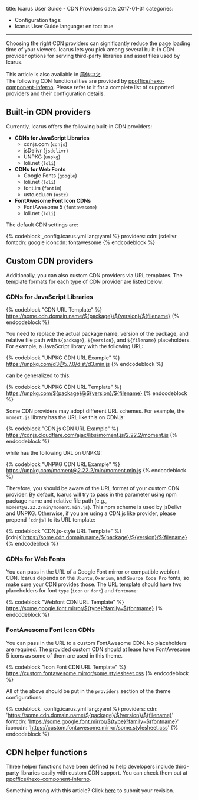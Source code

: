 title: Icarus User Guide - CDN Providers
date: 2017-01-31
categories:
- Configuration
tags:
- Icarus User Guide
language: en
toc: true
---

Choosing the right CDN providers can significantly reduce the page loading time of your viewers.
Icarus lets you pick among several built-in CDN provider options for serving third-party 
libraries and asset files used by Icarus.

<article class="message message-immersive is-primary">
<div class="message-body">
<i class="fas fa-globe-asia mr-2"></i>This article is also available in 
<a href="{% post_path zh-CN/CDN-Providers %}">简体中文</a>.
</div>
</article>

<!-- more -->

<article class="message message-immersive is-primary">
<div class="message-body">
<i class="fas fa-info-circle mr-2"></i>The following CDN functionalities are provided by
<a href="https://github.com/ppoffice/hexo-component-inferno">ppoffice/hexo-component-inferno</a>.
Please refer to it for a complete list of supported providers and their configuration details.
</div>
</article>

## Built-in CDN providers

Currently, Icarus offers the following built-in CDN providers:

- **CDNs for JavaScript Libraries**
    - cdnjs.com (`cdnjs`)
    - jsDelivr (`jsdelivr`)
    - UNPKG (`unpkg`)
    - loli.net (`loli`)
- **CDNs for Web Fonts**
    - Google Fonts (`google`)
    - loli.net (`loli`)
    - font.im (`fontim`)
    - ustc.edu.cn (`ustc`)
- **FontAwesome Font Icon CDNs**
    - FontAwesome 5 (`fontawesome`)
    - loli.net (`loli`)

The default CDN settings are:

{% codeblock _config.icarus.yml lang:yaml %}
providers:
    cdn: jsdelivr
    fontcdn: google
    iconcdn: fontawesome
{% endcodeblock %}

## Custom CDN providers

Additionally, you can also custom CDN providers via URL templates.
The template formats for each type of CDN provider are listed below:

### CDNs for JavaScript Libraries

{% codeblock "CDN URL Template" %}
https://some.cdn.domain.name/${package}/${version}/${filename}
{% endcodeblock %}

You need to replace the actual package name, version of the package, and relative file path with `${package}`, 
`${version}`, and `${filename}` placeholders.
For example, a JavaScript library with the following URL:

{% codeblock "UNPKG CDN URL Example" %}
https://unpkg.com/d3@5.7.0/dist/d3.min.js
{% endcodeblock %}

can be generalized to this:

{% codeblock "UNPKG CDN URL Template" %}
https://unpkg.com/${package}@${version}/${filename}
{% endcodeblock %}

Some CDN providers may adopt different URL schemes.
For example, the `moment.js` library has the URL like this on CDN.js:

{% codeblock "CDN.js CDN URL Example" %}
https://cdnjs.cloudflare.com/ajax/libs/moment.js/2.22.2/moment.js
{% endcodeblock %}

while has the following URL on UNPKG:

{% codeblock "UNPKG CDN URL Example" %}
https://unpkg.com/moment@2.22.2/min/moment.min.js
{% endcodeblock %}

Therefore, you should be aware of the URL format of your custom CDN provider.
By default, Icarus will try to pass in the parameter using npm package name and relative file path 
(e.g., `moment@2.22.2/min/moment.min.js`). 
This npm scheme is used by jsDelivr and UNPKG. 
Otherwise, if you are using a CDN.js like provider, please prepend `[cdnjs]` to its URL template:

{% codeblock "CDN.js-style URL Template" %}
[cdnjs]https://some.cdn.domain.name/${package}/${version}/${filename}
{% endcodeblock %}

### CDNs for Web Fonts

You can pass in the URL of a Google Font mirror or compatible webfont CDN. 
Icarus depends on the `Ubuntu`, `Oxanium`, and `Source Code Pro` fonts, so make sure your CDN provides those. 
The URL template should have two placeholders for font `type` (`icon` or `font`) and `fontname`:

{% codeblock "Webfont CDN URL Template" %}
https://some.google.font.mirror/${type}?family=${fontname}
{% endcodeblock %}

### FontAwesome Font Icon CDNs

You can pass in the URL to a custom FontAwesome CDN.
No placeholders are required.
The provided custom CDN should at lease have FontAwesome 5 icons as some of them are used in this theme.

{% codeblock "Icon Font CDN URL Template" %}
https://custom.fontawesome.mirror/some.stylesheet.css
{% endcodeblock %}

All of the above should be put in the `providers` section of the theme configurations:

{% codeblock _config.icarus.yml lang:yaml %}
providers:
    cdn: 'https://some.cdn.domain.name/${package}/${version}/${filename}'
    fontcdn: 'https://some.google.font.mirror/${type}?family=${fontname}'
    iconcdn: 'https://custom.fontawesome.mirror/some.stylesheet.css'
{% endcodeblock %}

## CDN helper functions

Three helper functions have been defined to help developers include third-party libraries easily with custom 
CDN support.
You can check them out at [ppoffice/hexo-component-inferno](https://github.com/ppoffice/hexo-component-inferno/blob/0.2.3/src/hexo/helper/cdn.js).


<article class="message message-immersive is-warning">
<div class="message-body">
<i class="fas fa-question-circle mr-2"></i>Something wrong with this article? 
Click <a href="https://github.com/ppoffice/hexo-theme-icarus/edit/site/source/_posts/en/CDN-Providers.md">here</a> 
to submit your revision.
</div>
</article>
